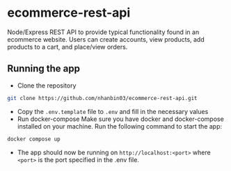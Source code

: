# ecommerce-rest-api
Node/Express REST API to provide typical functionality found in an ecommerce website.  Users can create accounts, view products, add products to a cart, and place/view orders.

## Running the app
- Clone the repository
```bash
git clone https://github.com/nhanbin03/ecommerce-rest-api.git
```
- Copy the `.env.template` file to `.env` and fill in the necessary values
- Run docker-compose
Make sure you have docker and docker-compose installed on your machine.  Run the following command to start the app:
```bash
docker compose up
```
- The app should now be running on `http://localhost:<port>` where `<port>` is the port specified in the .env file.